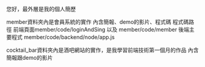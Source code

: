 您好，最外層是我的個人簡歷

member資料夾內是會員系統的實作
    內含簡報、demo的影片、程式碼
    程式碼路徑
    前端頁面member/code/loginAndSing 以及 member/code/member
    後端主要程式 member/code/backend/node/app.js

cocktail_bar資料夾內是酒吧網站的實作，是我學習前端技術第一個月的作品
    內含簡報跟demo的影片
